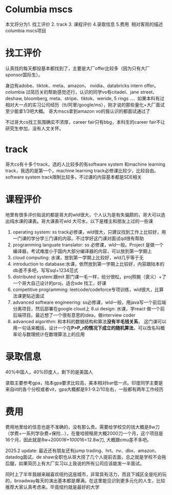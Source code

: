 
# Columbia mscs

本文将分为1. 找工评价 2. track 3. 课程评价 4.录取信息 5.费用  相对客观的描述columbia mscs项目

# 找工评价
认真找的每天都投基本都找到了，主要是大厂offer比较多（因为只有大厂sponsor国际生）。

身边有adobe、tiktok、meta、amazon、 nvidia、databricks intern offer。columbia 过简历关的帮助感觉还行，认识的同学vo有citadel、jane street、deshaw, bloomberg, meta、stripe、tiktok、weride, 5 rings ....  如果本科有过相对大一点的实习公司经历（tt/阿里/google/ms），刚才说的那些量化+大厂面试至少能拿1/3吧大概。 哥大mscs拿到amazon vo的我认识的都面试通过了

不过哥大cs找工氛围确实不浓厚，career fair只有bbg，本科生的career fair不让研究生参加，没有人文关怀。

# track
哥大cs有十多个track，选的人比较多的有software system 和machine learning track，我选的是第一个。machine learning track必修课比较少，比较自由。software system track限制比较多，不过课的内容基本都是SDE相关
# 课程评价
地里有很多评价贴说的都是哥大的wld很大，个人认为是有失偏颇的，哥大可以选出纯水课的课表。哥大课表可wld 大可水，以下是楼主和朋友上过的一些课

1. operating system: ss track必修课，wld很大，只建议找到工作上比较好，用一门课的学分学三门课的内容。不过学好这门课对面试qd很有帮助
2. programming languate translator: ss 必修课，wld一般。Project 是做一个编译器，考试难度小于国内大部分编译器的内容，可以放到第一学期上
3. cloud computing: 水课，放到第一学期上比较好，wld几乎等于无
4. introduction to database:水课，依然放到第一学期上比较好，内容跟陆本的db差不多吧，写写sql+1234范式
5. distributed system:跟mit 那门课一毛一样，给分很松，proj照搬（褒义）+了一个哥大自己设计的proj，适合sde 找工，好课
6. competitive programming: leetcode/codeforce专项训练，wld很大，比算法课更贴近面试
7. advanced software engineering: ss必修课，wld一般，用java写一个前后端分离项目，然后部署在google cloud上
8.ui design: 水课，学react 做一个前后端项目。最近想了一个很有意思的idea，做interview coder
9. advanced algorithm: 和本科的数据结构和算法**没有半毛钱关系**， 这门课可以用一句话来概括，设计一个在**P>P_r的情况下成立的随机算法**，可以改名叫概率论与数理统计在数理算法上的应用

# 录取信息
40%中国人，40%印度人，剩下的是美国人

录取主要参考gpa，陆本gpa要求比较高，美本相对bar低一点。印度同学主要是来自iit的各个分校或者vit，gpa大概都是9.1-9.2/10左右，一般都有两年工作经历



# 费用


费用地里给的信息也是不准确的，没有那么贵。需要给学校交的钱大概是8w刀（学费+一系列学杂费+保险...），在曼哈顿租房大概2000刀一个月，这个项目是16个月，因此就是8w+2000*16+1000*16=12.8w刀, 大概跟cmu差不多吧。

2025.2 update: 最近还有朋友还有jump trading、hrt、nv、dbx、amazon、datadog面试，de shaw全职也从哥大捞了几个人提前去面，总之就是学校不会拖后腿，如果简历上有大厂实习以上我说的所有公司应该能发一半面试。

同时上了半年我越来越喜欢纽约这座城市，非常具有活力，而且下城区全是吃的玩的，broadway每天的演出基本都是爆满。在这里能见识到更多元化的人生，比较推荐大家认真考虑来。毕竟纽约就是最好的大学

